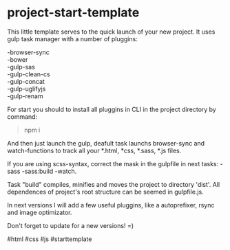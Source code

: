 # project-start-template
This little template serves to the quick launch of your new project. 
It uses gulp task manager with a number of pluggins:

-browser-sync<br>
-bower<br>
-gulp-sas<br> 
-gulp-clean-cs<br> 
-gulp-concat<br>
-gulp-uglifyjs<br>
-gulp-renam<br>

For start you should to install all pluggins in CLI in the project directory 
by command: 
> npm i <br>


And then just launch the gulp, deafult task launchs browser-sync and watch-functions 
to track all your *.html, *css, *.sass, *.js files. 

If you are using scss-syntax, correct the mask in the gulpfile in next tasks: -sass -sass:build -watch. 

Task "build" compiles, minifies and moves the project to directory 'dist'. All dependences of project's root structure can be seemed in gulpfile.js.

In next versions I will add a few useful pluggins, like a autoprefixer, rsync and image optimizator. 

Don't forget to update for a new versions! =) 

#html #css #js #starttemplate
